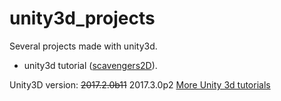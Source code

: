 # unity3d_projects
Several projects made with unity3d.
- unity3d tutorial ([scavengers2D](https://unity3d.com/es/learn/tutorials/s/2d-roguelike-tutorial)).

Unity3D version: ~~2017.2.0b11~~ 2017.3.0p2
[More Unity 3d tutorials](https://unity3d.com/es/learn/tutorials)
